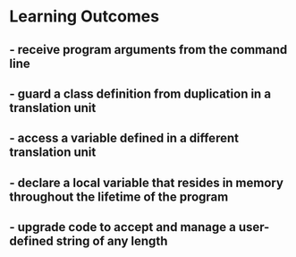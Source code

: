 # Learning Outcomes

## - receive program arguments from the command line
## - guard a class definition from duplication in a translation unit
## - access a variable defined in a different translation unit
## - declare a local variable that resides in memory throughout the lifetime of the program
## - upgrade code to accept and manage a user-defined string of any length
